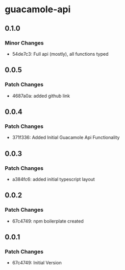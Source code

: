 # guacamole-api

## 0.1.0

### Minor Changes

- 54de7c3: Full api (mostly), all functions typed

## 0.0.5

### Patch Changes

- 4687a0a: added github link

## 0.0.4

### Patch Changes

- 371f336: Added Initial Guacamole Api Functionality

## 0.0.3

### Patch Changes

- a384fc6: added initial typescript layout

## 0.0.2

### Patch Changes

- 67c4749: npm boilerplate created

## 0.0.1

### Patch Changes

- 67c4749: Initial Version

